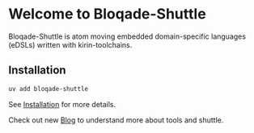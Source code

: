 
# Welcome to Bloqade-Shuttle

Bloqade-Shuttle is atom moving embedded domain-specific languages (eDSLs) written with kirin-toolchains.

## Installation

```bash
uv add bloqade-shuttle
```

See [Installation](install.md) for more details.

Check out new [Blog](blog/index.md) to understand more about tools and shuttle.

